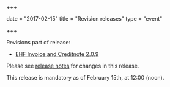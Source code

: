 +++

date = "2017-02-15"
title = "Revision releases"
type = "event"

+++

Revisions part of release:

* [EHF Invoice and Creditnote 2.0.9](/ehf/standard/ehf-invoice-and-creditnote-2.0.9/)

Please see [release notes](https://test-vefa.difi.no/ehf/guide/release/2017-02-15/) for changes in this release.

This release is mandatory as of February 15th, at 12:00 (noon).
